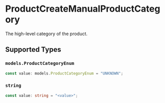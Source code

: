 # ProductCreateManualProductCategory

The high-level category of the product.


## Supported Types

### `models.ProductCategoryEnum`

```typescript
const value: models.ProductCategoryEnum = "UNKNOWN";
```

### `string`

```typescript
const value: string = "<value>";
```

